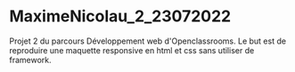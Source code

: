 # MaximeNicolau_2_23072022

Projet 2 du parcours Développement web d'Openclassrooms. Le but est de reproduire une maquette responsive en html et css sans utiliser de framework.
